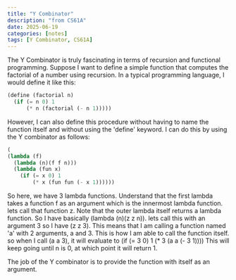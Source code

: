 ```yaml
---
title: "Y Combinator"
description: "from CS61A"
date: 2025-06-19
categories: [notes]
tags: [Y Combinator, CS61A]
---
```


The Y Combinator is truly fascinating in terms of recursion and functional programming.
Suppose I want to define a simple function that computes the factorial of a number using recursion. 
In a typical programming language, I would define it like this:

```scheme
(define (factorial n)
  (if (= n 0) 1
      (* n (factorial (- n 1)))))
```
However, I can also define this procedure without having to name the function itself and without using the 'define' keyword.
I can do this by using the Y combinator as follows:

```scheme
(
(lambda (f)
  (lambda (n)(f f n)))
  (lambda (fun x)
    (if (= x 0) 1
        (* x (fun fun (- x 1))))))
```

So here, we have 3 lambda functions. Understand that the first lambda takes a function f as an argument which is the innermost
lambda function. lets call that function z. Note that the outer lambda itself returns a lambda function.
So I have basically (lambda (n)(z z n)).
lets call this with an argument 3
so I have (z z 3). 
This means that I am calling a function named 'a' with 2 arguments, a and 3. This is how I am able to call the function itself.
so when I call (a a 3), it will evaluate to (if (= 3 0) 1 (* 3 (a a (- 3 1))))
This will keep going until n is 0, at which point it will return 1.

The job of the Y combinator is to provide the function with itself as an
argument.
